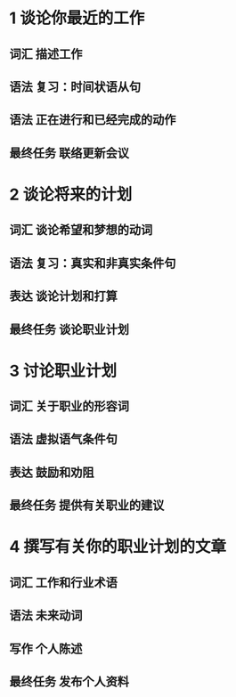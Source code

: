 # 1 谈论你最近的工作
## 词汇 描述工作
## 语法 复习：时间状语从句
## 语法 正在进行和已经完成的动作
## 最终任务 联络更新会议
# 2 谈论将来的计划
## 词汇 谈论希望和梦想的动词
## 语法 复习：真实和非真实条件句
## 表达 谈论计划和打算
## 最终任务 谈论职业计划
# 3 讨论职业计划
## 词汇 关于职业的形容词
## 语法 虚拟语气条件句
## 表达 鼓励和劝阻
## 最终任务 提供有关职业的建议
# 4 撰写有关你的职业计划的文章
## 词汇 工作和行业术语
## 语法 未来动词
## 写作 个人陈述
## 最终任务 发布个人资料